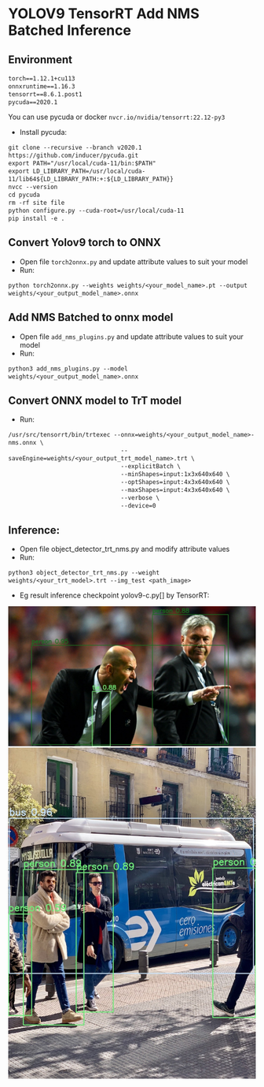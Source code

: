 # YOLOV9 TensorRT Add NMS Batched Inference

## Environment
```
torch==1.12.1+cu113
onnxruntime==1.16.3
tensorrt==8.6.1.post1
pycuda==2020.1
```
You can use pycuda or docker ```nvcr.io/nvidia/tensorrt:22.12-py3```
- Install pycuda:
```
git clone --recursive --branch v2020.1 https://github.com/inducer/pycuda.git
export PATH="/usr/local/cuda-11/bin:$PATH"
export LD_LIBRARY_PATH=/usr/local/cuda-11/lib64${LD_LIBRARY_PATH:+:${LD_LIBRARY_PATH}}
nvcc --version
cd pycuda
rm -rf site file
python configure.py --cuda-root=/usr/local/cuda-11
pip install -e .
```

## Convert Yolov9 torch to ONNX
- Open file ```torch2onnx.py``` and update attribute values to suit your model
- Run: 
```
python torch2onnx.py --weights weights/<your_model_name>.pt --output weights/<your_output_model_name>.onnx
```

## Add NMS Batched to onnx model
- Open file ```add_nms_plugins.py``` and update attribute values to suit your model
- Run:
```
python3 add_nms_plugins.py --model weights/<your_output_model_name>.onnx
```

## Convert ONNX model to TrT model
- Run:
```
/usr/src/tensorrt/bin/trtexec --onnx=weights/<your_output_model_name>-nms.onnx \
                                --saveEngine=weights/<your_output_trt_model_name>.trt \
                                --explicitBatch \
                                --minShapes=input:1x3x640x640 \
                                --optShapes=input:4x3x640x640 \
                                --maxShapes=input:4x3x640x640 \
                                --verbose \
                                --device=0
```

## Inference:
- Open file object_detector_trt_nms.py and modify attribute values
- Run:
```
python3 object_detector_trt_nms.py --weight weights/<your_trt_model>.trt --img_test <path_image>
```
- Eg result inference checkpoint yolov9-c.py[] by TensorRT:

<img src="images/zidane-result.jpg" width="960">
<img src="images/bus-result.jpg" width="960">

